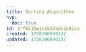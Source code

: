 ```yaml
---
title: Sorting Algorithms
hvp:
  doc: true
id: 3rf6ljhwjv1k32kxc2p41va
created: 1728246989137
updated: 1728246990137
---
```

